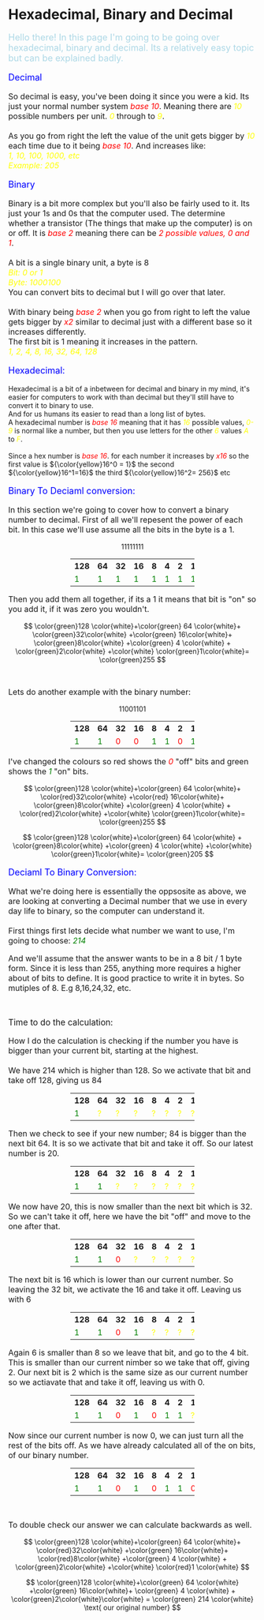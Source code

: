 # Hexadecimal, Binary and Decimal

<script defer>
    // for Anki 2.1
    MathJax.Hub.Config({ TeX: { extensions: ["color.js"] }});
</script>
<script type="text/x-mathjax-config">
    MathJax.Hub.processSectionDelay = 0;
    MathJax.Hub.Config({
        TeX: { extensions: ["color.js"] },
        messageStyle: 'none',
        showProcessingMesSsages: false,
        tex2jax: {
            inlineMath: [ ['$','$'], ['\\(','\\)'] ],
            displayMath: [ ['$$','$$'], ['\\[','\\]'] ],
            processEscapes: true
        }
        });
</script>
<script type="text/javascript">
    (function () {
        if (typeof MathJax === "undefined") {
            var script = document.createElement('script');
            script.type = 'text/javascript';
            script.src = 'https://cdnjs.cloudflare.com/ajax/libs/mathjax/2.7.1/MathJax.js?config=TeX-MML-AM_CHTML';
            document.body.appendChild(script);
        }
    })();
</script>


<p style="font-size:18px;color:lightblue">
Hello there! In this page I'm going to be going over hexadecimal, binary and decimal. Its a relatively easy topic but can be explained badly.
</p>

<p style="font-size:18px;color:blue">
Decimal
</p>

<p style ="font-size:16px">
So decimal is easy, you've been doing it since you were a kid. Its just your normal number system<em style="color:Red"> base 10</em>. Meaning there are <em style="color:yellow">10</em> possible numbers per unit. <em style="color:yellow">0</em> through to<em style="color:yellow"> 9</em>.<br><br> As you go from right the left the value of the unit gets bigger by <em style="color:yellow">10</em> each time due to it being <em style="color:Red">base 10</em>. And increases like:<br><em style="color:yellow">1, 10, 100, 1000, etc <br>
Example: 205</em>
</p>

<p style="font-size:18px;color:blue">
Binary
</p>

<p style ="font-size:16px">
Binary is a bit more complex but you'll also be fairly used to it. Its just your 1s and 0s that the computer used. The determine whether a transistor (The things that make up the computer) is on or off. It is <em style="color:Red">base 2</em> meaning there can be <em style="color:Red">2 possible values, 0 and 1</em>.<br><br>
A bit is a single binary unit, a byte is 8<br>
<em style="color:yellow">Bit: 0 or 1<br>
Byte: 1000100<br></em>
You can convert bits to decimal but I will go over that later.<br><br>
With binary being <em style="color:Red">base 2</em> when you go from right to left the value gets bigger by <em style="color:Red">x2</em> similar to decimal just with a different base so it increases differently.<br>
The first bit is 1 meaning it increases in the pattern.<br><em style="color:yellow">
1, 2, 4, 8, 16, 32, 64, 128</em>
</p>

<p style="font-size:18px;color:blue">
Hexadecimal:
</p>

<p style="font-size:16px">

Hexadecimal is a bit of a inbetween for decimal and binary in my mind, it's easier for computers to work with than decimal but they'll still have to convert it to binary to use.<br>
And for us humans its easier to read than a long list of bytes.<br>
A hexadecimal number is <em style="color:Red">base 16</em> meaning that it has <em style="color:yellow">16</em> possible values,<em style="color:yellow"> 0-9</em> is normal like a number, but then you use letters for the other <em style="color:yellow">6</em> values <em style="color:yellow">A</em> to <em style="color:yellow">F</em>.<br><br>
Since a hex number is <em style="color:Red">base 16</em>. for each number it increases by<em style="color:Red"> x16</em> so the first value is  ${\color{yellow}16^0 = 1}$ the second ${\color{yellow}16^1=16}$ the third ${\color{yellow}16^2= 256}$ etc 
</p>

<p style="font-size:18px;color:blue">
Binary To Deciaml conversion:
</p>

<p style="font-size:16px">
In this section we're going to cover how to convert a binary number to decimal. First of all we'll repesent the power of each bit. In this case we'll use assume all the bits in the byte is a 1.</p>

$$ 1 1 1 1 1 1 1 1 $$

<table class="center" style="width:50%;margin-left:auto;margin-right:auto">
    <tr> 
        <th>128</th>
        <th>64</th>
        <th>32</th>
        <th>16</th>
        <th>8</th>
        <th>4</th>
        <th>2</th>
        <th>1</th>
    </tr>
    <tr style="color:green">
        <td>1</td>
        <td>1</td>
        <td>1</td>
        <td>1</td>
        <td>1</td>
        <td>1</td>
        <td>1</td>
        <td>1</td>
    </tr>
</table>


<p style="font-size:16px">
Then you add them all together, if its a 1 it means that bit is "on" so you add it, if it was zero you wouldn't.
</p>

$$ 
\color{green}128 \color{white}+\color{green} 64 \color{white}+ \color{green}32\color{white} +\color{green} 16\color{white}+ \color{green}8\color{white} +\color{green} 4 \color{white} + \color{green}2\color{white} +\color{white} \color{green}1\color{white}= \color{green}255
$$

<br>
<p style ="font-size:16px">
Lets do another example with the binary number:
</p>

$$ 1 1 0 0 1 1 0 1 $$

<table class="center" style="width:50%;margin-left:auto;margin-right:auto">
    <tr> 
        <th>128</th>
        <th>64</th>
        <th>32</th>
        <th>16</th>
        <th>8</th>
        <th>4</th>
        <th>2</th>
        <th>1</th>
    </tr>
    <tr>
        <td style="color:green">1</td>
        <td style="color:green">1</td>
        <td  style="color:red">0</td>
        <td style="color:red">0</td>
        <td style="color:green">1</td>
        <td style="color:green">1</td>
        <td style="color:red">0</td>
        <td style="color:green">1</td>
    </tr>
</table>

<p style ="font-size:16px">
I've changed the colours so red shows the <em style="color:Red">0</em> "off" bits and green shows the <em style="color:green">1</em> "on"  bits.
</p>

$$ 
\color{green}128 \color{white}+\color{green} 64 \color{white}+ \color{red}32\color{white} +\color{red} 16\color{white}+ \color{green}8\color{white} +\color{green} 4 \color{white} + \color{red}2\color{white} +\color{white} \color{green}1\color{white}= \color{green}255
$$

$$ 
\color{green}128 \color{white}+\color{green} 64 \color{white} + \color{green}8\color{white} +\color{green} 4 \color{white} +\color{white} \color{green}1\color{white}= \color{green}205
$$

<p style="font-size:18px;color:blue">
Deciaml To Binary Conversion:
</p>

<p style="font-size:16px">
What we're doing here is essentially the oppsosite as above, we are looking at converting a Decimal number that we use in every day life to binary, so the computer can understand it.<br><br>
First things first lets decide what number we want to use, I'm going to choose: <em style="color:green">214</em></p>

<p style="font-size:16px">
And we'll assume  that the answer wants to be in a 8 bit / 1 byte form. Since it is less than 255, anything more requires a higher about of bits to define. It is good practice to write it in bytes. So mutiples of 8. E.g 8,16,24,32, etc.
</p>
<br>
<p style="font-size:17px">
Time to do the calculation:</p>

<p style="font-size:16px">
How I do the calculation is checking if the number you have is bigger than your current bit, starting at the highest.<br><br>
We have 214 which is higher than 128. So we activate that bit and take off 128, giving us 84</p>

<table class="center" style="width:50%;margin-left:auto;margin-right:auto">
    <tr> 
        <th>128</th>
        <th>64</th>
        <th>32</th>
        <th>16</th>
        <th>8</th>
        <th>4</th>
        <th>2</th>
        <th>1</th>
    </tr>
    <tr>
        <td style="color:green">1</td>
        <td style="color:yellow">?</td>
        <td style="color:yellow">?</td>
        <td style="color:yellow">?</td>
        <td style="color:yellow">?</td>
        <td style="color:yellow">?</td>
        <td style="color:yellow">?</td>
        <td style="color:yellow">?</td>
    </tr>
</table>

<p style="font-size:16px">
Then we check to see if your new number; 84 is bigger than the next bit 64. It is so we activate that bit and take it off. So our latest number is 20.
</p>

<table class="center" style="width:50%;margin-left:auto;margin-right:auto">
    <tr> 
        <th>128</th>
        <th>64</th>
        <th>32</th>
        <th>16</th>
        <th>8</th>
        <th>4</th>
        <th>2</th>
        <th>1</th>
    </tr>
    <tr>
        <td style="color:green">1</td>
        <td style="color:green">1</td>
        <td style="color:yellow">?</td>
        <td style="color:yellow">?</td>
        <td style="color:yellow">?</td>
        <td style="color:yellow">?</td>
        <td style="color:yellow">?</td>
        <td style="color:yellow">?</td>
    </tr>
</table>

<p style="font-size:16px">
We now have 20, this is now smaller than the next bit which is 32. So we can't take it off, here we have the bit "off" and move to the one after that.
</p>

<table class="center" style="width:50%;margin-left:auto;margin-right:auto">
    <tr> 
        <th>128</th>
        <th>64</th>
        <th>32</th>
        <th>16</th>
        <th>8</th>
        <th>4</th>
        <th>2</th>
        <th>1</th>
    </tr>
    <tr>
        <td style="color:green">1</td>
        <td style="color:green">1</td>
        <td  style="color:red">0</td>
        <td style="color:yellow">?</td>
        <td style="color:yellow">?</td>
        <td style="color:yellow">?</td>
        <td style="color:yellow">?</td>
        <td style="color:yellow">?</td>
    </tr>
</table>

<p style="font-size:16px">
The next bit is 16 which is lower than our current number. So leaving the 32 bit, we activate the 16 and take it off. Leaving us with 6
</p>

<table class="center" style="width:50%;margin-left:auto;margin-right:auto">
    <tr> 
        <th>128</th>
        <th>64</th>
        <th>32</th>
        <th>16</th>
        <th>8</th>
        <th>4</th>
        <th>2</th>
        <th>1</th>
    </tr>
    <tr>
        <td style="color:green">1</td>
        <td style="color:green">1</td>
        <td style="color:red">0</td>
        <td style="color:green">1</td>
        <td style="color:yellow">?</td>
        <td style="color:yellow">?</td>
        <td style="color:yellow">?</td>
        <td style="color:yellow">?</td>
    </tr>
</table>

<p style="font-size:16px">
Again 6 is smaller than 8 so we leave that bit, and go to the 4 bit. This is smaller than our current nimber so we take that off, giving 2. Our next bit is 2 which is the same size as our current number so we actiavate that and take it off, leaving us with 0.
</p>

<table class="center" style="width:50%;margin-left:auto;margin-right:auto">
    <tr> 
        <th>128</th>
        <th>64</th>
        <th>32</th>
        <th>16</th>
        <th>8</th>
        <th>4</th>
        <th>2</th>
        <th>1</th>
    </tr>
    <tr>
        <td style="color:green">1</td>
        <td style="color:green">1</td>
        <td  style="color:red">0</td>
        <td style="color:green">1</td>
        <td style="color:red">0</td>
        <td style="color:green">1</td>
        <td style="color:green">1</td>
        <td style="color:yellow">?</td>
    </tr>
</table>

<p style="font-size:16px">
Now since our current number is now 0, we can just turn all the rest of the bits off. As we have already calculated all of the on bits, of our binary number.
</p>

<table class="center" style="width:50%;margin-left:auto;margin-right:auto">
    <tr> 
        <th>128</th>
        <th>64</th>
        <th>32</th>
        <th>16</th>
        <th>8</th>
        <th>4</th>
        <th>2</th>
        <th>1</th>
    </tr>
    <tr>
        <td style="color:green">1</td>
        <td style="color:green">1</td>
        <td  style="color:red">0</td>
        <td style="color:green">1</td>
        <td style="color:red">0</td>
        <td style="color:green">1</td>
        <td style="color:green">1</td>
        <td style="color:red">0</td>
    </tr>
</table>
<br>
<p style="font-size:16px">
To double check our answer we can calculate backwards as well.
</p>

$$ 
\color{green}128 \color{white}+\color{green} 64 \color{white}+ \color{red}32\color{white} +\color{green} 16\color{white}+ \color{red}8\color{white} +\color{green} 4 \color{white} + \color{green}2\color{white} +\color{white} \color{red}1 \color{white}
$$

$$ 
\color{green}128 \color{white}+\color{green} 64 \color{white} +\color{green} 16\color{white}+ \color{green} 4 \color{white} + \color{green}2\color{white}\color{white} = \color{green} 214 \color{white} \text{ our original number}
$$